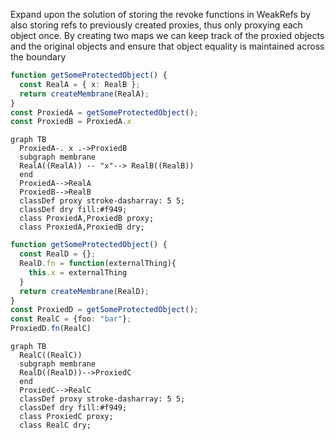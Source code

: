 Expand upon the solution of storing the revoke functions in WeakRefs by also storing refs to previously created proxies, thus only proxying each object once. By creating two maps we can keep track of the proxied objects and the original objects and ensure that object equality is maintained across the boundary

```typescript
function getSomeProtectedObject() {
  const RealA = { x: RealB };
  return createMembrane(RealA);
}
const ProxiedA = getSomeProtectedObject();
const ProxiedB = ProxiedA.x
```

```mermaid
graph TB
  ProxiedA-. x .->ProxiedB
  subgraph membrane
  RealA((RealA)) -- "x"--> RealB((RealB))
  end
  ProxiedA-->RealA
  ProxiedB-->RealB
  classDef proxy stroke-dasharray: 5 5;
  classDef dry fill:#f949;
  class ProxiedA,ProxiedB proxy;
  class ProxiedA,ProxiedB dry;

```
```typescript
function getSomeProtectedObject() {
  const RealD = {};
  RealD.fn = function(externalThing){
    this.x = externalThing
  }
  return createMembrane(RealD);
}
const ProxiedD = getSomeProtectedObject();
const RealC = {foo: "bar"};
ProxiedD.fn(RealC)
```
```mermaid
graph TB
  RealC((RealC))
  subgraph membrane
  RealD((RealD))-->ProxiedC
  end
  ProxiedC-->RealC
  classDef proxy stroke-dasharray: 5 5;
  classDef dry fill:#f949;
  class ProxiedC proxy;
  class RealC dry;

```
